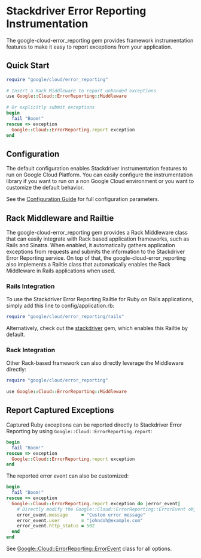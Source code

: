 # Stackdriver Error Reporting Instrumentation

The google-cloud-error_reporting gem provides framework instrumentation features
to make it easy to report exceptions from your application.

## Quick Start

```ruby
require "google/cloud/error_reporting"
 
# Insert a Rack Middleware to report unhanded exceptions 
use Google::Cloud::ErrorReporting::Middleware
 
# Or explicitly submit exceptions
begin
  fail "Boom!"
rescue => exception
  Google::Cloud::ErrorReporting.report exception
end
```

## Configuration
The default configuration enables Stackdriver instrumentation features to run
on Google Cloud Platform. You can easily configure the instrumentation library 
if you want to run on a non Google Cloud environment or you want to customize 
the default behavior.

See the 
[Configuration Guide](https://googlecloudplatform.github.io/google-cloud-ruby/#/docs/stackdriverguides/instrumentation_configuration)
for full configuration parameters.

## Rack Middleware and Railtie
The google-cloud-error_reporting gem provides a Rack Middleware class that can 
easily integrate with Rack based application frameworks, such as Rails and 
Sinatra. When enabled, it automatically gathers application exceptions from 
requests and submits the information to the Stackdriver Error Reporting service.
On top of that, the google-cloud-error_reporting also implements a Railtie 
class that automatically enables the Rack Middleware in Rails applications when 
used.

### Rails Integration

To use the Stackdriver Error Reporting Railtie for Ruby on Rails applications, 
simply add this line to config/application.rb:

```ruby
require "google/cloud/error_reporting/rails"
```

Alternatively, check out the 
[stackdriver](https://googlecloudplatform.github.io/google-cloud-ruby/#/docs/stackdriver) 
gem, which enables this Railtie by default.

### Rack Integration

Other Rack-based framework can also directly leverage the Middleware directly:

```ruby
require "google/cloud/error_reporting"
 
use Google::Cloud::ErrorReporting::Middleware
```

## Report Captured Exceptions
Captured Ruby exceptions can be reported directly to Stackdriver Error Reporting
by using `Google::Cloud::ErrorReporting.report`:

```ruby
begin
  fail "Boom!"
rescue => exception
  Google::Cloud::ErrorReporting.report exception
end
```

The reported error event can also be customized:

```ruby
begin
  fail "Boom!"
rescue => exception
  Google::Cloud::ErrorReporting.report exception do |error_event|
    # Directly modify the Google::Cloud::ErrorReporting::ErrorEvent object before submission
    error_event.message     = "Custom error message"
    error_event.user        = "johndoh@example.com"
    error_event.http_status = 502
  end
end
```

See 
[Google::Cloud::ErrorReporting::ErrorEvent](https://googlecloudplatform.github.io/google-cloud-ruby/#/docs/google-cloud-error_reporting/google/cloud/errorreporting/errorevent) 
class for all options.
